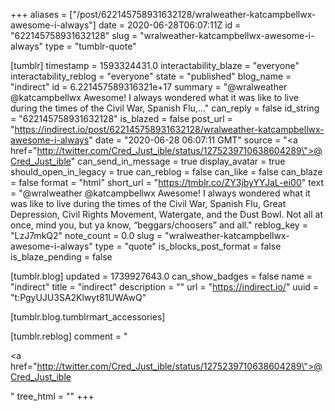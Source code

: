 +++
aliases = ["/post/622145758931632128/wralweather-katcampbellwx-awesome-i-always"]
date = 2020-06-28T06:07:11Z
id = "622145758931632128"
slug = "wralweather-katcampbellwx-awesome-i-always"
type = "tumblr-quote"

[tumblr]
timestamp = 1593324431.0
interactability_blaze = "everyone"
interactability_reblog = "everyone"
state = "published"
blog_name = "indirect"
id = 6.221457589316321e+17
summary = "@wralweather @katcampbellwx Awesome! I always wondered what it was like to live during the times of the Civil War, Spanish Flu,..."
can_reply = false
id_string = "622145758931632128"
is_blazed = false
post_url = "https://indirect.io/post/622145758931632128/wralweather-katcampbellwx-awesome-i-always"
date = "2020-06-28 06:07:11 GMT"
source = "<a href=\"http://twitter.com/Cred_Just_ible/status/1275239710638604289\">@Cred_Just_ible</a>"
can_send_in_message = true
display_avatar = true
should_open_in_legacy = true
can_reblog = false
can_like = false
can_blaze = false
format = "html"
short_url = "https://tmblr.co/ZY3jbyYYJaL-ei00"
text = "@wralweather @katcampbellwx Awesome! I always wondered what it was like to live during the times of the Civil War, Spanish Flu, Great Depression, Civil Rights Movement, Watergate, and the Dust Bowl.  Not all at once, mind you, but ya know, &ldquo;beggars/choosers&rdquo; and all."
reblog_key = "LzJ7mkQ2"
note_count = 0.0
slug = "wralweather-katcampbellwx-awesome-i-always"
type = "quote"
is_blocks_post_format = false
is_blaze_pending = false

[tumblr.blog]
updated = 1739927643.0
can_show_badges = false
name = "indirect"
title = "indirect"
description = ""
url = "https://indirect.io/"
uuid = "t:PgyUJU3SA2Klwyt81UWAwQ"

[tumblr.blog.tumblrmart_accessories]

[tumblr.reblog]
comment = "<p><a href=\"http://twitter.com/Cred_Just_ible/status/1275239710638604289\">@Cred_Just_ible</a></p>"
tree_html = ""
+++
